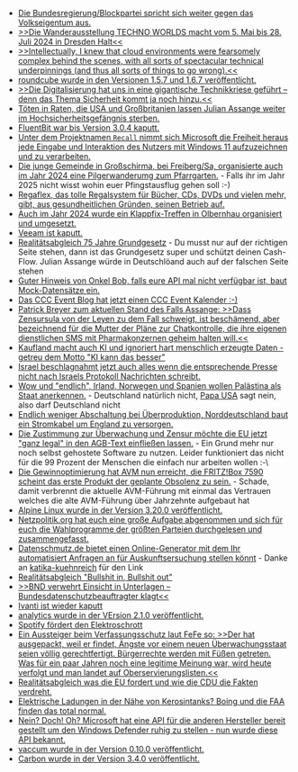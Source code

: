 * [Die Bundesregierung/Blockpartei spricht sich weiter gegen das Volkseigentum aus.](https://blog.fefe.de/?ts=98b73fdb)
* [>>Die Wanderausstellung TECHNO WORLDS macht vom 5. Mai bis 28. Juli 2024 in Dresden Halt<<](https://www.rave-strikes-back.de/?p=12295)
* [>>Intellectually, I knew that cloud environments were fearsomely complex behind the scenes, with all sorts of spectacular technical underpinnings (and thus all sorts of things to go wrong).<<](https://utcc.utoronto.ca/~cks/space/blog/tech/CloudNetworkHiddenComplexity)
* [roundcube wurde in den Versionen 1.5.7 und 1.6.7 veröffentlicht.](https://roundcube.net/news/2024/05/19/security-updates-1.6.7-and-1.5.7)
* [>>Die Digitalisierung hat uns in eine gigantische Technikkriese geführt – denn das Thema Sicherheit kommt ja noch hinzu.<<](https://www.borncity.com/blog/2024/05/20/ende-des-lebenszyklus-von-software-und-gerten-das-kernproblem/)
* [Töten in Raten, die USA und Großbritanien lassen Julian Assange weiter im Hochsicherheitsgefängnis sterben.](https://blog.fefe.de/?ts=98b580a9)
* [FluentBit war bis Version 3.0.4 kaputt.](https://www.bleepingcomputer.com/news/security/critical-fluent-bit-flaw-impacts-all-major-cloud-providers/)
* [Unter dem Projektnamen `Recall` nimmt sich Microsoft die Freiheit heraus jede Eingabe und Interaktion des Nutzers mit Windows 11 aufzuzeichnen und zu verarbeiten.](https://www.bleepingcomputer.com/news/microsoft/windows-11-recall-ai-feature-will-record-everything-you-do-on-your-pc/)
* [Die junge Gemeinde in Großschirma, bei Freiberg/Sa, organisierte auch im Jahr 2024 eine Pilgerwanderumg zum Pfarrgarten.](https://www.mdr.de/video/mdr-videos/a/video-825718.html) - Falls ihr im Jahr 2025 nicht wisst wohin euer Pfingstausflug gehen soll :-)
* [Regaflex, das tolle Regalsystem für Bücher, CDs, DVDs und vielen mehr, gibt, aus gesundheitlichen Gründen, seinen Betrieb auf.](https://www.regaflex.de/)
* [Auch im Jahr 2024 wurde ein Klappfix-Treffen in Olbernhau organisiert und umgesetzt.](https://www.ardmediathek.de/video/mdr-sachsenspiegel/ddr-nostalgie-klappfix-treffen-in-olbernhau/mdr-sachsen/Y3JpZDovL21kci5kZS9iZWl0cmFnL2Ntcy8yY2U4MGQzMi00ZmJiLTRiNTUtYmM1YS0wMTk2YWIzNjc5MTk)
* [Veeam ist kaputt.](https://www.bleepingcomputer.com/news/security/veeam-warns-of-critical-backup-enterprise-manager-auth-bypass-bug/)
* [Realitätsabgleich 75 Jahre Grundgesetz](https://maschinist.blog/2024/05/21/ja-lol-die-abwracker-feiern-die-kladde/) - Du musst nur auf der richtigen Seite stehen, dann ist das Grundgesetz super und schützt deinen Cash-Flow. Julian Assange würde in Deutschlöand auch auf der falschen Seite stehen
* [Guter Hinweis von Onkel Bob, falls eure API mal nicht verfügbar ist, baut Mock-Datensätze ein.](https://martinfowler.com/articles/data-fetch-spa.html#fallback-markup)
* [Das CCC Event Blog hat jetzt einen CCC Event Kalender :-)](https://events.ccc.de/2024/05/21/event-calendar/)
* [Patrick Breyer zum aktuellen Stand des Falls Assange: >>Dass Zensursula von der Leyen zu dem Fall schweigt, ist beschämend, aber bezeichnend für die Mutter der Pläne zur Chatkontrolle, die ihre eigenen dienstlichen SMS mit Pharmakonzernen geheim halten will.<<](https://www.patrick-breyer.de/piraten-europaabgeordneter-zu-assange-urteil-whistleblower-ermutigen-statt-sie-mundtot-zu-machen/)
* [Kaufland macht auch KI und ignoriert hart menschlich erzeugte Daten - getreu dem Motto "KI kann das besser"](https://blog.fefe.de/?ts=98b2256f)
* [Israel beschlagnahmt jetzt auch alles wenn die entsprechende Presse nicht nach Israels Protokoll Nachrichten schreibt.](https://blog.fefe.de/?ts=98b22461)
* [Wow und "endlich", Irland, Norwegen und Spanien wollen Palästina als Staat anerkennen.](https://blog.fefe.de/?ts=98b314d7) - Deutschland natürlich nicht, [Papa USA](https://de.wikipedia.org/wiki/Internationale_Anerkennung_des_Staates_Pal%C3%A4stina#Nichtanerkennung) sagt nein, also darf Deutschland nicht
* [Endlich weniger Abschaltung bei Überproduktion, Norddeutschland baut ein Stromkabel um England zu versorgen.](https://blog.fefe.de/?ts=98b32c3b)
* [Die Zustimmung zur Überwachung und Zensur möchte die EU jetzt "ganz legal" in den AGB-Text einfließen lassen.](https://blog.fefe.de/?ts=98b32679) - Ein Grund mehr nur noch selbst gehostete Software zu nutzen. Leider funktioniert das nicht für die 99 Prozent der Menschen die einfach nur arbeiten wollen :-\
* [Die Gewinnoptimierung hat AVM nun erreicht, die FRITZ!Box 7590 scheint das erste Produkt der geplante Obsolenz zu sein.](https://www.borncity.com/blog/2024/05/23/fritzbox-7590-es-stirbt-das-2-4-ghz-wlan/) - Schade, damit verbrennt die aktuelle AVM-Führung mit einmal das Vertrauen welches die alte AVM-Führung über Jahrzehnte aufgebaut hat
* [Alpine Linux wurde in der Version 3.20.0 veröffentlicht.](https://lwn.net/Articles/974576/)
* [Netzpolitik.org hat euch eine große Aufgabe abgenommen und sich für euch die Wahlprogramme der größten Parteien durchgelesen und zusammengefasst.](https://netzpolitik.org/2024/europawahl-2024-was-in-den-wahlprogrammen-steht/)
* [Datenschmutz.de bietet einen Online-Generator mit dem Ihr automatisiert Anfragen an für Auskunftsersuchung stellen könnt](https://datenschmutz.de/cgi-bin/auskunft) - Danke an [katika-kuehnreich](https://katika-kuehnreich.com/blog/2024/05/22/wie-viel-recht-auf-informationelle-selbstbestimmung-ist-noch-lebbar/) für den Link
* [Realitätsabgleich "Bullshit in, Bullshit out"](https://blog.fefe.de/?ts=98b1510c)
* [>>BND verwehrt Einsicht in Unterlagen – Bundesdatenschutzbeauftragter klagt<<](https://www.heise.de/news/Kontrolle-Bundesdatenschutzbeauftragter-klagt-gegen-Bundesnachrichtendienst-9729938.html)
* [Ivanti ist wieder kaputt](https://blog.fefe.de/?ts=98b1fe26)
* [analytics wurde in der VErsion 2.1.0 veröffentlicht.](https://github.com/plausible/analytics/releases/tag/v2.1.0)
* [Spotify fördert den Elektroschrott](https://blog.fefe.de/?ts=98b17c74)
* [Ein Aussteiger beim Verfassungsschutz laut FeFe so: >>Der hat ausgepackt, weil er findet, Ängste vor einem neuen Überwachungsstaat seien völlig gerechtfertigt. Bürgerrechte werden mit Füßen getreten. Was für ein paar Jahren noch eine legitime Meinung war, wird heute verfolgt und man landet auf Oberservierungslisten.<<](https://blog.fefe.de/?ts=98b17c81)
* [Realitätsabgleich was die EU fordert und wie die CDU die Fakten verdreht.](https://blog.fefe.de/?ts=98af056d)
* [Elektrische Ladungen in der Nähe von Kerosintanks? Boing und die FAA finden das total normal.](https://blog.fefe.de/?ts=98ae331a)
* [Nein? Doch! Oh? Microsoft hat eine API für die anderen Hersteller bereit gestellt um den Windows Defender ruhig zu stellen - nun wurde diese API bekannt.](https://blog.fefe.de/?ts=98ae66c4)
* [vaccum wurde in der Version 0.10.0 veröffentlicht.](https://github.com/daveshanley/vacuum/releases/tag/v0.10.0)
* [Carbon wurde in der Version 3.4.0 veröffentlicht.](https://github.com/briannesbitt/Carbon/releases/tag/3.4.0)
